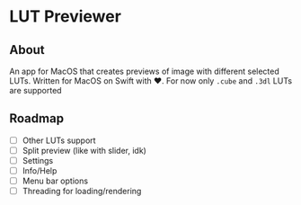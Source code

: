 # LUT Previewer

## About
An app for MacOS that creates previews of image with different selected LUTs. Written for MacOS on Swift with ❤️. For now only `.cube` and `.3dl` LUTs are supported

## Roadmap
- [ ] Other LUTs support
- [ ] Split preview (like with slider, idk)
- [ ] Settings
- [ ] Info/Help
- [ ] Menu bar options
- [ ] Threading for loading/rendering
